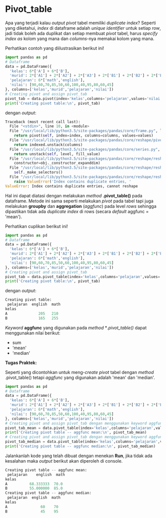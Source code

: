 # Pivot_table

Apa yang terjadi kalau _output pivot_ tabel memiliki _duplicate index_? Seperti yang diketahui, _index_ di dataframe adalah _unique identifier_ untuk setiap _row_, jadi tidak boleh ada duplikat dan setiap membuat _pivot_ tabel, harus _specify index as_ kolom yang mana dan _columns_-nya memakai kolom yang mana.

Perhatikan contoh yang diilustrasikan berikut ini!
```python
import pandas as pd
# Dataframe
data = pd.DataFrame({
  'kelas': 6*['A'] + 6*['B'],
  'murid': 2*['A1'] + 2*['A2'] + 2*['A3'] + 2*['B1'] + 2*['B2'] + 2*['B3'],
  'pelajaran': 6*['math','english'],
  'nilai': [90,60,70,85,50,60,100,40,95,80,60,45]
}, columns=['kelas','murid','pelajaran','nilai'])
# Creating pivot and assign pivot_tab
pivot_tab = data.pivot(index='kelas',columns='pelajaran',values='nilai')
print('Creating pivot table:\n', pivot_tab)
```

dengan _output_:
```python
Traceback (most recent call last):
  File "<stdin>", line 10, in <module>
  File "/usr/local/lib/python3.5/site-packages/pandas/core/frame.py", line 5628, in pivot
    return pivot(self, index=index, columns=columns, values=values)
  File "/usr/local/lib/python3.5/site-packages/pandas/core/reshape/pivot.py", line 388, in pivot
    return indexed.unstack(columns)
  File "/usr/local/lib/python3.5/site-packages/pandas/core/series.py", line 3301, in unstack
    return unstack(self, level, fill_value)
  File "/usr/local/lib/python3.5/site-packages/pandas/core/reshape/reshape.py", line 396, in unstack
    constructor=obj._constructor_expanddim)
  File "/usr/local/lib/python3.5/site-packages/pandas/core/reshape/reshape.py", line 128, in __init__
    self._make_selectors()
  File "/usr/local/lib/python3.5/site-packages/pandas/core/reshape/reshape.py", line 166, in _make_selectors
    raise ValueError('Index contains duplicate entries, '
ValueError: Index contains duplicate entries, cannot reshape
```

Hal ini dapat diatasi dengan melakukan _method_ **.pivot_table()** pada dataframe. Metode ini sama seperti melakukan _pivot_ pada tabel tapi juga melakukan **groupby** dan **aggregation** (_aggfunc_) pada level _rows_ sehingga dipastikan tidak ada _duplicate index_ di rows (secara _default_ aggfunc = 'mean').

Perhatikan cuplikan berikut ini!
```python
import pandas as pd
# Dataframe
data = pd.DataFrame({
  'kelas': 6*['A'] + 6*['B'],
  'murid': 2*['A1'] + 2*['A2'] + 2*['A3'] + 2*['B1'] + 2*['B2'] + 2*['B3'],
  'pelajaran': 6*['math','english'],
  'nilai': [90,60,70,85,50,60,100,40,95,80,60,45]
}, columns=['kelas','murid','pelajaran','nilai'])
# Creating pivot and assign pivot_tab
pivot_tab = data.pivot_table(index='kelas',columns='pelajaran',values='nilai', aggfunc=sum)
print('Creating pivot table:\n', pivot_tab)
```

dengan _output_:
```python
Creating pivot table:
 pelajaran  english  math
kelas                   
A              205   210
B              165   255
```

_Keyword_ **aggfunc** yang digunakan pada _method_ **.pivot_table()* dapat menggunakan nilai berikut:

* sum
* 'mean'
* 'median'

**Tugas Praktek:**

Seperti yang dicontohkan untuk meng-_create pivot_ tabel dengan _method_ .pivot_table() tetapi _aggfunc_ yang digunakan adalah 'mean' dan 'median'.
```python
import pandas as pd
# Dataframe
data = pd.DataFrame({
  'kelas': 6*['A'] + 6*['B'],
  'murid': 2*['A1'] + 2*['A2'] + 2*['A3'] + 2*['B1'] + 2*['B2'] + 2*['B3'],
  'pelajaran': 6*['math','english'],
  'nilai': [90,60,70,85,50,60,100,40,95,80,60,45]
}, columns=['kelas','murid','pelajaran','nilai'])
# Creating pivot and assign pivot_tab dengan menggunakan keyword aggfunc='mean'
pivot_tab_mean = data.pivot_table(index='kelas',columns='pelajaran',values='nilai', aggfunc='mean')
print('Creating pivot table -- aggfunc mean:\n', pivot_tab_mean)
# Creating pivot and assign pivot_tab dengan menggunakan keyword aggfunc='median'
pivot_tab_median = data.pivot_table(index='kelas',columns='pelajaran',values='nilai', aggfunc='median')
print('Creating pivot table -- aggfunc median:\n', pivot_tab_median)
```

Jalankanlah kode yang telah dibuat dengan menekan **Run**, jika tidak ada kesalahan maka _output_ berikut akan diperoleh di console.
```python
Creating pivot table -- aggfunc mean:
 pelajaran    english  math
kelas                     
A          68.333333  70.0
B          55.000000  85.0
Creating pivot table -- aggfunc median:
 pelajaran  english  math
kelas                   
A               60    70
B               45    95
```
